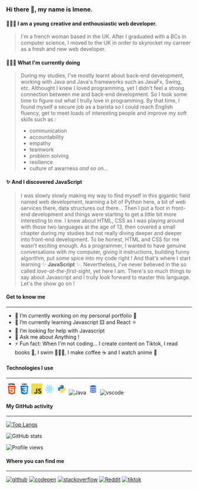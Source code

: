 ### Hi there 👋, my name is Imene.
####  👩🏻‍💻 I am a young creative and enthousiastic web developer.
>I'm a french woman based in the UK. After I graduated with a BCs in computer science, I moved to the UK in order to skyrocket my carreer as a fresh and new web developer. 

#### 🚶🏻‍♀️ What I'm currently doing 
>During my studies, I've mostly learnt about back-end development, working with Java and Java's frameworks such as JavaFx, Swing, etc. Althought I knew I loved programming, yet I didn't feel a strong connection between me and back-end development. So I took some time to figure out what I trully love in programming. By that time, I found myself a secure job as a barista so I could reach English fluency, get to meet loads of interesting people and improve my soft skills such as : </br>
> * communication
> * accountability
> * empathy
> * teamwork
> * problem solving
> * resilience
> * culture of awarness *and so on...* 

#### ✨ And I discovered JavaScript 
> I was slowly slowly making my way to find myself in this gigantic field named web development, learning a bit of Python here, a bit of web services there, data structures out there... Then I put a foot in front-end development and things were starting to get a little bit more interesting to me. I knew about HTML, CSS as I was playing around with those two languages at the age of 13, then covered a small chapter during my studies but not really diving deeper and deeper into front-end development. To be honest, HTML and CSS for me wasn't exciting enough. As a programmer, I wanted to have genuine conversations with my computer, giving it instructions, building funny algorithm, put some spice into my code right ! And that's where I start learning ✨ **JavaScript** ✨. Nevertheless, I've never believed in the so called *love-at-the-first-sight*, yet here I am. There's so much things to say about Javascript and I trully look forward to master this language. Let's the show go on !


#### Get to know me
--- 
- 🔭 I’m currently working on my personal portfolio 📇
- 🌱 I’m currently learning Javascript 🟨 and React ⚛️
- 🤔 I’m looking for help with Javascript  
- 💬 Ask me about Anything ! 
- ⚡ Fun fact: When I'm not coding... I create content on Tiktok, I read books 📖, I swim 🏊🏻‍♀️, I make coffee ☕️ and I watch anime 🍥

#### Technologies I use
---  

<img src='https://raw.githubusercontent.com/github/explore/80688e429a7d4ef2fca1e82350fe8e3517d3494d/topics/html/html.png' alt='HTML' height = '30'> <img src='https://raw.githubusercontent.com/github/explore/80688e429a7d4ef2fca1e82350fe8e3517d3494d/topics/css/css.png' alt='CSS' height='30'> <img src='https://raw.githubusercontent.com/github/explore/80688e429a7d4ef2fca1e82350fe8e3517d3494d/topics/javascript/javascript.png' alt='Javascript' height='30'> <img src='https://raw.githubusercontent.com/github/explore/80688e429a7d4ef2fca1e82350fe8e3517d3494d/topics/react/react.png' alt='React' height='30'>
<img src='https://raw.githubusercontent.com/github/explore/80688e429a7d4ef2fca1e82350fe8e3517d3494d/topics/python/python.png' alt='Python' height='30'> <img src='https://github.com/abranhe/programming-languages-logos/blob/master/src/java/java_32x32.png?raw=true' alt='Java' height='30'> <img src='https://raw.githubusercontent.com/github/explore/80688e429a7d4ef2fca1e82350fe8e3517d3494d/topics/sql/sql.png' alt='SQL' height='30'> <img src='https://upload.wikimedia.org/wikipedia/commons/thumb/9/9a/Visual_Studio_Code_1.35_icon.svg/1024px-Visual_Studio_Code_1.35_icon.svg.png' alt='vscode' height='30'>



#### My GitHub activity 
---
[![Top Langs](https://github-readme-stats.vercel.app/api/top-langs/?username=imnblm)](https://github.com/anuraghazra/github-readme-stats)

![GitHub stats](https://github-readme-stats.vercel.app/api?username=imnblm&show_icons=true) 

![Profile views](https://gpvc.arturio.dev/imnblm)  

#### Where you can find me 
---
[<img src='https://cdn.jsdelivr.net/npm/simple-icons@3.0.1/icons/github.svg' alt='github' height='40'>](https://github.com/imeneboualami)   [<img src='https://cdn.jsdelivr.net/npm/simple-icons@3.0.1/icons/codepen.svg' alt='codepen' height='40'>](https://codepen.io/imeneboualami)  [<img src='https://cdn.jsdelivr.net/npm/simple-icons@3.0.1/icons/stackoverflow.svg' alt='stackoverflow' height='40'>](https://stackoverflow.com/users/imeneblmi)  [<img src='https://cdn.jsdelivr.net/npm/simple-icons@3.0.1/icons/reddit.svg' alt='Reddit' height='40'>](https://www.reddit.com/user/imnblmi)  [<img src='https://cdn.jsdelivr.net/npm/simple-icons@3.0.1/icons/tiktok.svg' alt='tiktok' height='40'>](https://www.tiktok.com/@imn_blmi?)


